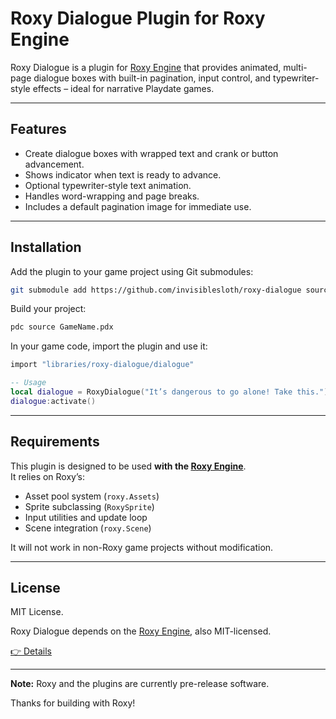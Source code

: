 # Roxy Dialogue Plugin for Roxy Engine

Roxy Dialogue is a plugin for [Roxy Engine](https://github.com/invisiblesloth/roxy-engine) that provides animated, multi-page dialogue boxes with built-in pagination, input control, and typewriter-style effects – ideal for narrative Playdate games.

---

## Features

- Create dialogue boxes with wrapped text and crank or button advancement.
- Shows indicator when text is ready to advance.
- Optional typewriter-style text animation.
- Handles word-wrapping and page breaks.
- Includes a default pagination image for immediate use.

---

## Installation

Add the plugin to your game project using Git submodules:

```bash
git submodule add https://github.com/invisiblesloth/roxy-dialogue source/libraries/roxy-dialogue
```

Build your project:

```bash
pdc source GameName.pdx
```

In your game code, import the plugin and use it:

```lua
import "libraries/roxy-dialogue/dialogue"

-- Usage
local dialogue = RoxyDialogue("It’s dangerous to go alone! Take this.")
dialogue:activate()
```

---

## Requirements

This plugin is designed to be used **with the [Roxy Engine](https://github.com/invisiblesloth/roxy-engine)**.  
It relies on Roxy’s:

- Asset pool system (`roxy.Assets`)
- Sprite subclassing (`RoxySprite`)
- Input utilities and update loop
- Scene integration (`roxy.Scene`)

It will not work in non-Roxy game projects without modification.

---

## License

MIT License.

Roxy Dialogue depends on the [Roxy Engine](https://github.com/invisiblesloth/roxy-engine), also MIT-licensed.

[👉 Details](./LICENSE)

---

**Note:** Roxy and the plugins are currently pre-release software.

Thanks for building with Roxy!
